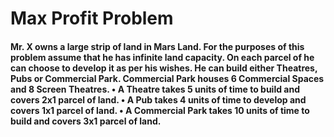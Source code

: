 <h1>Max Profit Problem</h1>
<h4>Mr. X owns a large strip of land in Mars Land. For the purposes of this problem
assume that he has infinite land capacity. On each parcel of he can choose to
develop it as per his wishes. He can build either Theatres, Pubs or Commercial
Park. Commercial Park houses 6 Commercial Spaces and 8 Screen Theatres.
• A Theatre takes 5 units of time to build and covers 2x1 parcel of land.
• A Pub takes 4 units of time to develop and covers 1x1 parcel of land.
• A Commercial Park takes 10 units of time to build and covers 3x1 parcel
of land.</h4>

